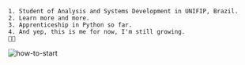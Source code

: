     1. Student of Analysis and Systems Development in UNIFIP, Brazil.
    2. Learn more and more. 
    3. Apprenticeship in Python so far.
    4. And yep, this is me for now, I'm still growing.
    🧑‍💻
                   
<!---![how-to-start](https://github.com/ArthurAkil/ArthurAkil/assets/161647016/44e8b0a4-fd63-45e9-be5d-fb9c992890e6)

ArthurAkil/ArthurAkil is a ✨ special ✨ repository because its `README.md` (this file) appears on your GitHub profile.
You can click the Preview link to take a look at your changes.
--->
![how-to-start](https://github.com/ArthurAkil/ArthurAkil/assets/161647016/5cbdc56a-71f3-4cfb-8a6c-092a2bd5d342)
